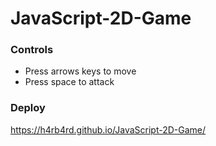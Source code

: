 # JavaScript-2D-Game

### Controls

- Press arrows keys to move
- Press space to attack

### Deploy

https://h4rb4rd.github.io/JavaScript-2D-Game/
